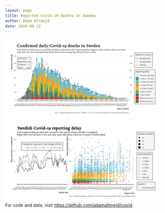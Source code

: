 ```yaml
---
layout: page
title: Reported Covid-19 deaths in Sweden
author: Adam Altmejd
date: 2020-08-13
---
```


![Graph of Swedish Covid-19 deaths with reporting delay.](deaths_lag_sweden_2020-08-13.png "Swedish Covid-19 deaths.")
![Graph of Swedish Covid-19 reporting delay in daily deaths.](lag_trend_sweden_2020-08-13.png "Trend in Swedish Covid-19 mortality reporting delay.")
For code and data, visit <https://github.com/adamaltmejd/covid>.
